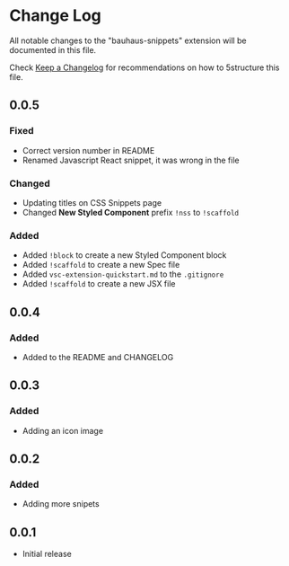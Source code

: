 # Change Log

All notable changes to the "bauhaus-snippets" extension will be documented in this file.

Check [Keep a Changelog](http://keepachangelog.com/) for recommendations on how to 5structure this file.

## 0.0.5

### Fixed

- Correct version number in README
- Renamed Javascript React snippet, it was wrong in the file

### Changed

- Updating titles on CSS Snippets page
- Changed **New Styled Component** prefix `!nss` to `!scaffold`

### Added

- Added `!block` to create a new Styled Component block
- Added `!scaffold` to create a new Spec file
- Added `vsc-extension-quickstart.md` to the `.gitignore`
- Added `!scaffold` to create a new JSX file

## 0.0.4

### Added

- Added to the README and CHANGELOG

## 0.0.3

### Added

- Adding an icon image

## 0.0.2

### Added

- Adding more snipets

## 0.0.1

- Initial release